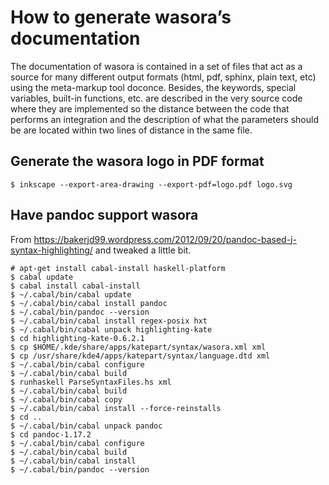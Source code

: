 # How to generate wasora’s documentation

The documentation of wasora is contained in a set of files that act as a source for many different output formats (html, pdf, sphinx, plain text, etc) using the meta-markup tool doconce. Besides, the keywords, special variables, built-in functions, etc. are described in the very source code where they are implemented so the distance between the code that performs an integration and the description of what the parameters should be are located within two lines of distance in the same file.


## Generate the wasora logo in PDF format

    $ inkscape --export-area-drawing --export-pdf=logo.pdf logo.svg

## Have pandoc support wasora

From <https://bakerjd99.wordpress.com/2012/09/20/pandoc-based-j-syntax-highlighting/> and tweaked a little bit.

    # apt-get install cabal-install haskell-platform
    $ cabal update
    $ cabal install cabal-install
    $ ~/.cabal/bin/cabal update
    $ ~/.cabal/bin/cabal install pandoc
    $ ~/.cabal/bin/pandoc --version
    $ ~/.cabal/bin/cabal install regex-posix hxt
    $ ~/.cabal/bin/cabal unpack highlighting-kate
    $ cd highlighting-kate-0.6.2.1
    $ cp $HOME/.kde/share/apps/katepart/syntax/wasora.xml xml
    $ cp /usr/share/kde4/apps/katepart/syntax/language.dtd xml
    $ ~/.cabal/bin/cabal configure
    $ ~/.cabal/bin/cabal build
    $ runhaskell ParseSyntaxFiles.hs xml
    $ ~/.cabal/bin/cabal build
    $ ~/.cabal/bin/cabal copy
    $ ~/.cabal/bin/cabal install --force-reinstalls
    $ cd ..
    $ ~/.cabal/bin/cabal unpack pandoc
    $ cd pandoc-1.17.2
    $ ~/.cabal/bin/cabal configure
    $ ~/.cabal/bin/cabal build
    $ ~/.cabal/bin/cabal install
    $ ~/.cabal/bin/pandoc --version
